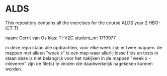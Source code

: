 # ALDS
This repository contains all the exercises for the course ALDS year 2 HBO-ICT-TI

naam: Gerrit van Os
klas: TI-V2C 
student_nr: 1719977

in deze repo staan alle opdrachten, voor elke week zijn er twee mappen.
de mappen met alleen "week x" is een map waar allerlij losse files en tests in staan deze is niet belangrijk voor het nakijken
in de mappen "week x - inleveren" zijn de file(s) te vinden die daadwerkelijk nagekeken kunnen worden.

